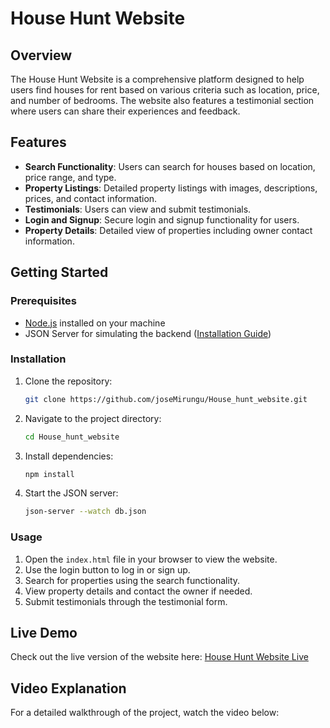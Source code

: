 # House Hunt Website


## Overview

The House Hunt Website is a comprehensive platform designed to help users find houses for rent based on various criteria such as location, price, and number of bedrooms. The website also features a testimonial section where users can share their experiences and feedback.

## Features

- **Search Functionality**: Users can search for houses based on location, price range, and type.
- **Property Listings**: Detailed property listings with images, descriptions, prices, and contact information.
- **Testimonials**: Users can view and submit testimonials.
- **Login and Signup**: Secure login and signup functionality for users.
- **Property Details**: Detailed view of properties including owner contact information.

## Getting Started

### Prerequisites

- [Node.js](https://nodejs.org/) installed on your machine
- JSON Server for simulating the backend ([Installation Guide](https://www.npmjs.com/package/json-server))

### Installation

1. Clone the repository:
    ```bash
    git clone https://github.com/joseMirungu/House_hunt_website.git
    ```
2. Navigate to the project directory:
    ```bash
    cd House_hunt_website
    ```
3. Install dependencies:
    ```bash
    npm install
    ```
4. Start the JSON server:
    ```bash
    json-server --watch db.json
    ```

### Usage

1. Open the `index.html` file in your browser to view the website.
2. Use the login button to log in or sign up.
3. Search for properties using the search functionality.
4. View property details and contact the owner if needed.
5. Submit testimonials through the testimonial form.

## Live Demo

Check out the live version of the website here: [House Hunt Website Live](https://house-hunt-website.vercel.app/)


## Video Explanation

For a detailed walkthrough of the project, watch the video below:




